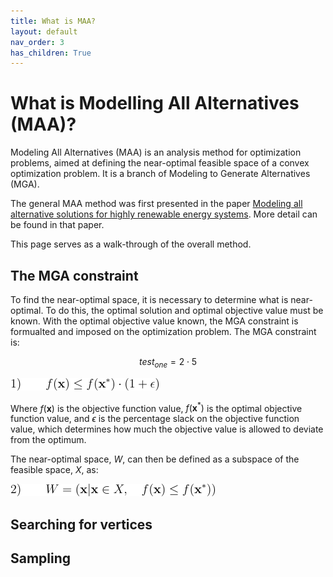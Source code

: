 ```yaml
---
title: What is MAA?
layout: default
nav_order: 3
has_children: True
---
```


# What is Modelling All Alternatives (MAA)?

Modeling All Alternatives (MAA) is an analysis method for optimization problems, aimed at defining the near-optimal feasible space of a convex optimization problem. It is a branch of Modeling to Generate Alternatives (MGA).

The general MAA method was first presented in the paper [Modeling all alternative solutions for highly renewable energy systems](https://doi.org/10.1016/j.energy.2021.121294). More detail can be found in that paper.

This page serves as a walk-through of the overall method.

## The MGA constraint

To find the near-optimal space, it is necessary to determine what is near-optimal. To do this, the optimal solution and optimal objective value must be known. With the optimal objective value known, the MGA constraint is formualted and imposed on the optimization problem. The MGA constraint is:

$$test_{one} = 2 \cdot 5$$

<!---

$1) \qquad f(\mathbf{x}) \leq f(\mathbf{x}^*) \cdot (1+\epsilon)$

-->

![](mga_constraint.png)

Where $f(\mathbf{x}$) is the objective function value, $f(\mathbf{x}^*)$ is the optimal objective function value, and $\epsilon$ is the percentage slack on the objective function value, which determines how much the objective value is allowed to deviate from the optimum.

The near-optimal space, $W$, can then be defined as a subspace of the feasible space, $X$, as:

<!--
$2) \qquad W = (\mathbf{x}|\mathbf{x} \in X, \quad f(\mathbf{x}) \leq f(\mathbf{x}^*) )$ 
-->

![](near_optimal_space_definition.png)

## Searching for vertices

## Sampling
